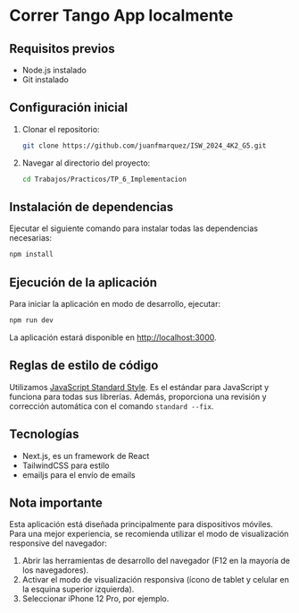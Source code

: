 # Correr Tango App localmente

## Requisitos previos
- Node.js instalado
- Git instalado

## Configuración inicial

1. Clonar el repositorio:
   ```bash
   git clone https://github.com/juanfmarquez/ISW_2024_4K2_G5.git
   ```

2. Navegar al directorio del proyecto:
   ```bash
   cd Trabajos/Practicos/TP_6_Implementacion
   ```

## Instalación de dependencias

Ejecutar el siguiente comando para instalar todas las dependencias necesarias:

```bash
npm install
```

## Ejecución de la aplicación

Para iniciar la aplicación en modo de desarrollo, ejecutar:

```bash
npm run dev
```

La aplicación estará disponible en [http://localhost:3000](http://localhost:3000).

## Reglas de estilo de código
Utilizamos [JavaScript Standard Style](https://standardjs.com/). Es el estándar para JavaScript y funciona para todas sus librerías. Además, proporciona una revisión y corrección automática con el comando `standard --fix`.

## Tecnologías
- Next.js, es un framework de React
- TailwindCSS para estilo
- emailjs para el envío de emails

## Nota importante

Esta aplicación está diseñada principalmente para dispositivos móviles. Para una mejor experiencia, se recomienda utilizar el modo de visualización responsive del navegador:

1. Abrir las herramientas de desarrollo del navegador (F12 en la mayoría de los navegadores).
2. Activar el modo de visualización responsiva (ícono de tablet y celular en la esquina superior izquierda).
3. Seleccionar iPhone 12 Pro, por ejemplo.